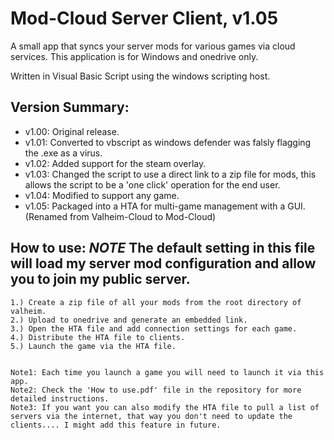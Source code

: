 # Mod-Cloud Server Client, v1.05
A small app that syncs your server mods for various games via cloud services.
This application is for Windows and onedrive only.

Written in Visual Basic Script using the windows scripting host.

## Version Summary:
* v1.00: Original release.
* v1.01: Converted to vbscript as windows defender was falsly flagging the .exe as a virus.
* v1.02: Added support for the steam overlay.
* v1.03: Changed the script to use a direct link to a zip file for mods, this allows the script to be a 'one click' operation for the end user.
* v1.04: Modified to support any game.
* v1.05: Packaged into a HTA for multi-game management with a GUI. (Renamed from Valheim-Cloud to Mod-Cloud)

  
## How to use:    ***NOTE*** The default setting in this file will load my server mod configuration and allow you to join my public server.
    1.) Create a zip file of all your mods from the root directory of valheim.
    2.) Upload to onedrive and generate an embedded link.
    3.) Open the HTA file and add connection settings for each game.
    4.) Distribute the HTA file to clients.
    5.) Launch the game via the HTA file.

    
    Note1: Each time you launch a game you will need to launch it via this app.
    Note2: Check the 'How to use.pdf' file in the repository for more detailed instructions.
    Note3: If you want you can also modify the HTA file to pull a list of servers via the internet, that way you don't need to update the clients.... I might add this feature in future.  
